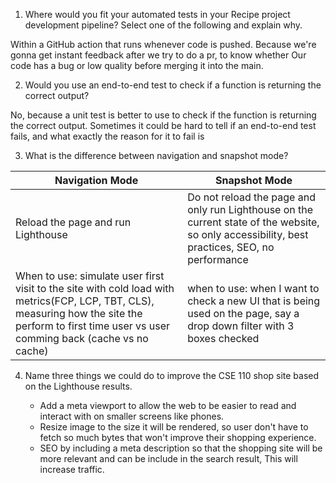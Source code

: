 1. Where would you fit your automated tests in your Recipe project development pipeline? Select one of the following and explain why.

Within a GitHub action that runs whenever code is pushed. Because we're gonna get instant feedback after we try to do a pr, to know whether 
Our code has a bug or low quality before merging it into the main.

2. Would you use an end-to-end test to check if a function is returning the correct output?

No, because a unit test is better to use to check if the function is returning the correct output.
Sometimes it could be hard to tell if an end-to-end test fails, and what exactly the reason for it to fail is

3. What is the difference between navigation and snapshot mode?

| Navigation Mode          | Snapshot Mode                  | 
|-------------------------|------------------------------|
|Reload the page and run Lighthouse          | Do not reload the page and only run Lighthouse on the current state of the website, so only accessibility, best practices, SEO, no performance|
|When to use: simulate user first visit to the site with cold load with metrics(FCP, LCP, TBT, CLS), measuring how the site the perform to first time user vs user comming back (cache vs no cache)   | when to use: when I want to check a new UI that is being used on the page, say a drop down filter with 3 boxes checked|
4. Name three things we could do to improve the CSE 110 shop site based on the Lighthouse results.

   - Add a meta viewport to allow the web to be easier to read and interact with on smaller screens like phones.
   - Resize image to the size it will be rendered, so user don't have to fetch so much bytes that won't improve their shopping experience.
   - SEO by including a meta description so that the shopping site will be more relevant and can be include in the search result, This will increase traffic.
